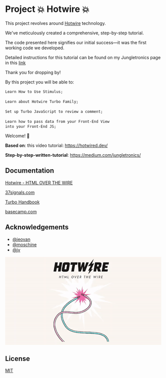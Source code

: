 # Project 💥️ Hotwire 💥️

This project revolves around [Hotwire](https://hotwired.dev/) technology.

We've meticulously created a comprehensive, step-by-step tutorial.

The code presented here signifies our initial success—it was the first working code we developed.

Detailed instructions for this tutorial can be found on my Jungletronics page in this [link](https://medium.com/jungletronics/hotwire-demo-intro-12afa9eec059)

Thank you for dropping by!

By this project you will be able to:

```
Learn How to Use Stimulus;

Learn about Hotwire Turbo Family;

Set up Turbo JavaScript to review a comment;

Learn how to pass data from your Front-End View
into your Front-End JS;
```

Welcome! 👋️

**Based on**: this video tutorial: https://hotwired.dev/

**Step-by-step-written-tutorial**: https://medium.com/jungletronics/

## Documentation

[Hotwire - HTML OVER THE WIRE](https://hotwired.dev/)

[37signals.com](https://37signals.com/32/)

[Turbo Handbook](https://turbo.hotwired.dev/handbook/introduction)

[basecamp.com](https://basecamp.com/)

## Acknowledgements

- [@jeovan](https://www.linkedin.com/in/jeovan-farias-6283b8145/)
- [@moschine](https://www.linkedin.com/in/luiz-felipe-batista-moschini-4938a0211/)
- [@jv](https://www.linkedin.com/in/jo%C3%A3o-vitor-dem%C3%A9trio-nogueira-035212196/)

![Hotwire](https://github.com/giljr/turbo_rails_demo/blob/master/public/hotwire.gif)

## License

[MIT](https://choosealicense.com/licenses/mit/)
